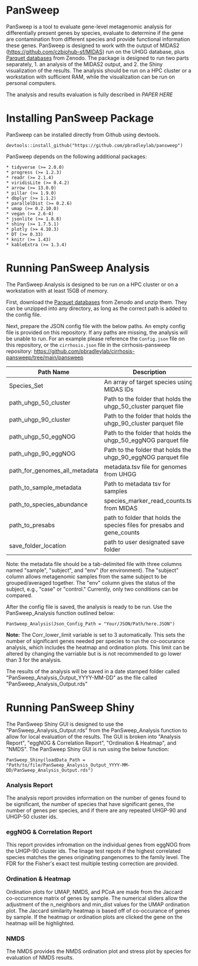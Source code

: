 # PanSweep

PanSweep is a tool to evaluate gene-level metagenomic analysis for differentially present genes by species, evaluate to determine if the gene are contamination from different species and provide functional information these genes. PanSweep is designed to work with the output of MIDAS2 (https://github.com/czbiohub-sf/MIDAS) run on the UHGG database, plus [Parquet databases](https://zenodo.org/uploads/13891285) from Zenodo. The package is designed to run two parts separately, 1. an analysis of the MIDAS2 output, and 2. the Shiny visualization of the results. The analysis should be run on a HPC cluster or a workstation with sufficient RAM, while the visualization can be run on personal computers. 

The analysis and results evaluation is fully described in *PAPER HERE*

# Installing PanSweep Package

PanSweep can be installed directly from Github using devtools.
~~~~
devtools::install_github("https://github.com/pbradleylab/pansweep")
~~~~

PanSweep depends on the following additional packages:

    * tidyverse (>= 2.0.0)
    * progress (>= 1.2.3)
    * readr (>= 2.1.4)
    * viridisLite (>= 0.4.2)
    * arrow (>= 13.0.0)
    * pillar (>= 1.9.0)
    * dbplyr (>= 1.1.2)
    * parallelDist (>= 0.2.6)
    * umap (>= 0.2.10.0)
    * vegan (>= 2.6-4)
    * jsonlite (>= 1.8.8)
    * shiny (>= 1.7.5.1)
    * plotly (>= 4.10.3)
    * DT (>= 0.33)
    * knitr (>= 1.43)
    * kableExtra (>= 1.3.4)

# Running PanSweep Analysis

The PanSweep Analysis is designed to be run on a HPC cluster or on a workstation with at least 15GB of memory.

First, download the [Parquet databases](https://zenodo.org/uploads/13891285) from Zenodo and unzip them. They can be unzipped into any directory, as long as the correct path is added to the config file.

Next, prepare the JSON config file with the below paths. An empty config file is provided on this repository. If any paths are missing, the analysis will be unable to run. For an example please reference the `Config.json` file on this repository, or the `cirrhosis.json` file in the cirrhosis-pansweep repository: https://github.com/pbradleylab/cirrhosis-pansweep/tree/main/pansweep


|Path Name                         |Description                                                            |
|----------------------------------|-----------------------------------------------------------------------|
|Species_Set                       |An array of target species using MIDAS IDs                             |
|path_uhgp_50_cluster              |Path to the folder that holds the uhgp_50_cluster parquet file         |
|path_uhgp_90_cluster              |Path to the folder that holds the uhgp_90_cluster parquet file         |
|path_uhgp_50_eggNOG               |Path to the folder that holds the uhgp_50_eggNOG parquet file          |
|path_uhgp_90_eggNOG               |Path to the folder that holds the uhgp_90_eggNOG parquet file          |
|path_for_genomes_all_metadata     |metadata.tsv file for genomes from UHGG                                |
|path_to_sample_metadata           |Path to metadata tsv for samples                                       |
|path_to_species_abundance         |species_marker_read_counts.tsv from MIDAS                              |
|path_to_presabs                   |path to folder that holds the species files for presabs and gene_counts|
|save_folder_location              |path to user designated save folder                                    |  

Note: the metadata file should be a tab-delimited file with three columns named "sample", "subject", and "env" (for environment). The "subject" column allows metagenomic samples from the same subject to be grouped/averaged together. The "env" column gives the status of the subject, e.g., "case" or "control." Currently, only two conditions can be compared.

After the config file is saved, the analysis is ready to be run. Use the PanSweep_Analysis function outlined below:

~~~~    
PanSweep_Analysis(Json_Config_Path = "Your/JSON/Path/here.JSON")
~~~~

**Note:** The Corr_lower_limit variable is set to 3 automatically. This sets the number of significant genes needed per species to run the co-oocurance analysis, which includes the heatmap and ordination plots. This limit can be altered by changing the varriable but is is not recommended to go lower than 3 for the analysis.

The results of the analysis will be saved in a date stamped folder called "PanSweep_Analysis_Output_YYYY-MM-DD" as the file called "PanSweep_Analysis_Output.rds"

# Running PanSweep Shiny

The PanSweep Shiny GUI is designed to use the "PanSweep_Analysis_Output.rds" from the PanSweep_Analysis function to allow for local evaluation of the results. The GUI is broken into "Analysis Report", "eggNOG & Correlation Report", "Ordination & Heatmap", and "NMDS". The PanSweep Shiny GUI is run using the below function:

~~~~
PanSweep_Shiny(loadData_Path = "Path/to/file/PanSweep_Analysis_Output_YYYY-MM-DD/PanSweep_Analysis_Output.rds")
~~~~
### Analysis Report

The analysis report provides information on the number of genes found to be significant, the number of species that have significant genes, the number of genes per species, and if there are any repeated UHGP-90 and UHGP-50 cluster ids. 

### eggNOG & Correlation Report

This report provides infromation on the individual genes from eggNOG from the UHGP-90 cluster ids. The linage test repots if the highest correlated species matches the genes originating pangenomes to the family level. The FDR for the Fisher's exact test multiple testing correction are provided. 

### Ordination & Heatmap

Ordination plots for UMAP, NMDS, and PCoA are made from the Jaccard co-occurrence matrix of genes by sample. The numerical sliders allow the adjustment of the n_neighbors and min_dist values for the UMAP ordination plot. The Jaccard similarity heatmap is based off of co-occurance of genes by sample.  If the heatmap or ordination plots are clicked the gene on the heatmap will be highlighted. 

### NMDS
The NMDS provides the NMDS ordination plot and stress plot by species for evaluation of NMDS results.
